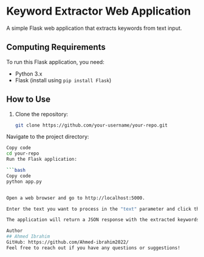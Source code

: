 # Keyword Extractor Web Application

A simple Flask web application that extracts keywords from text input.

## Computing Requirements

To run this Flask application, you need:

- Python 3.x
- Flask (install using `pip install Flask`)

## How to Use

1. Clone the repository:

   ```bash
   git clone https://github.com/your-username/your-repo.git
Navigate to the project directory:

```bash
Copy code
cd your-repo
Run the Flask application:

```bash
Copy code
python app.py


Open a web browser and go to http://localhost:5000.

Enter the text you want to process in the "text" parameter and click the "Submit" button.

The application will return a JSON response with the extracted keywords.

Author
## Ahmed Ibrahim
GitHub: https://github.com/Ahmed-ibrahim2022/
Feel free to reach out if you have any questions or suggestions!
